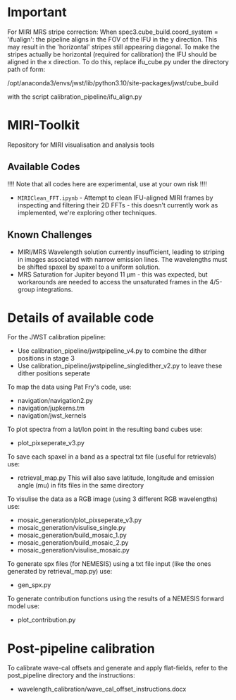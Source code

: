 # Important

For MIRI MRS stripe correction: When spec3.cube_build.coord_system = 'ifualign': the pipeline aligns in the FOV of the IFU in the y direction. This may result in the 'horizontal' stripes still appearing diagonal. To make the stripes actually be horizontal (required for calibration) the IFU should be aligned in the x direction. To do this, replace ifu_cube.py under the directory path of form:

/opt/anaconda3/envs/jwst/lib/python3.10/site-packages/jwst/cube_build

with the script calibration_pipeline/ifu_align.py

# MIRI-Toolkit
Repository for MIRI visualisation and analysis tools

## Available Codes
!!!! Note that all codes here are experimental, use at your own risk !!!!

* `MIRIClean_FFT.ipynb` - Attempt to clean IFU-aligned MIRI frames by inspecting and filtering their 2D FFTs - this doesn't currently work as implemented, we're exploring other techniques.


## Known Challenges

* MIRI/MRS Wavelength solution currently insufficient, leading to striping in images associated with narrow emission lines.  The wavelengths must be shifted spaxel by spaxel to a uniform solution.
* MRS Saturation for Jupiter beyond 11 µm - this was expected, but workarounds are needed to access the unsaturated frames in the 4/5-group integrations.

# Details of available code

For the JWST calibration pipeline:
  - Use calibration_pipeline/jwstpipeline_v4.py to combine the dither positions in stage 3
  - Use calibration_pipeline/jwstpipeline_singledither_v2.py to leave these dither positions seperate


To map the data using Pat Fry's code, use:
  - navigation/navigation2.py
  - navigation/jupkerns.tm
  - navigation/jwst_kernels


To plot spectra from a lat/lon point in the resulting band cubes use:
  - plot_pixseperate_v3.py


To save each spaxel in a band as a spectral txt file (useful for retrievals) use:
  - retrieval_map.py
This will also save latitude, longitude and emission angle (mu) in fits files in the same directory


To visulise the data as a RGB image (using 3 different RGB wavelengths) use:
  - mosaic_generation/plot_pixseperate_v3.py
  - mosaic_generation/visulise_single.py
  - mosaic_generation/build_mosaic_1.py
  - mosaic_generation/build_mosaic_2.py
  - mosaic_generation/visulise_mosaic.py


To generate spx files (for NEMESIS) using a txt file input (like the ones generated by retrieval_map.py) use:
  - gen_spx.py


To generate contribution functions using the results of a NEMESIS forward model use:
  - plot_contribution.py
  
# Post-pipeline calibration
To calibrate wave-cal offsets and generate and apply flat-fields, refer to the post_pipeline directory and the instructions:
  - wavelength_calibration/wave_cal_offset_instructions.docx
